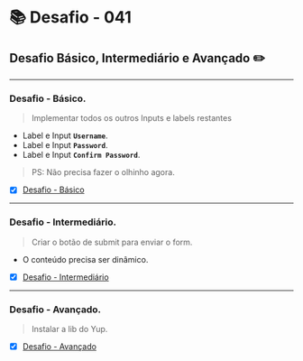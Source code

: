 # :books: Desafio - 041

## Desafio Básico, Intermediário e Avançado :pencil2:

---

### Desafio - Básico.

> Implementar todos os outros Inputs e labels restantes

- Label e Input **`Username`**.
- Label e Input **`Password`**.
- Label e Input **`Confirm Password`**.


> PS: Não precisa fazer o olhinho agora.

- [x] [Desafio - Básico](https://github.com/milafrn/jogo-da-memoria/commit/e524cff637952998ced3446080bcf7c8382ac4b6)

---

### Desafio - Intermediário.

> Criar o botão de submit para enviar o form.

- O conteúdo precisa ser dinâmico.


- [x] [Desafio - Intermediário](https://github.com/milafrn/jogo-da-memoria/commit/82e1b443ac78a05c95aa86625bed02f51dd89ccc)

---

### Desafio - Avançado.

> Instalar a lib do Yup.

- [x] [Desafio - Avançado](https://github.com/milafrn/jogo-da-memoria/commit/cab7258bd889d3b45bc6566a1d782fe8074d5f5c)
